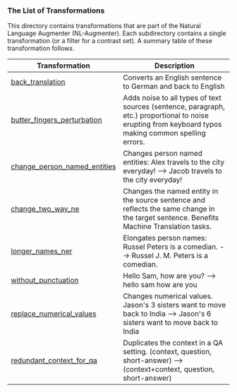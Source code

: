 ### The List of Transformations

This directory contains transformations that are part of the Natural Language Augmenter (NL-Augmenter). Each subdirectory contains a single transformation (or a filter for a contrast set). A summary table of these transformation follows.

| Transformation                             | Description                                                                       
| ------- | -----------                          
| [back_translation](back_translation)              | Converts an English sentence to German and back to English                
| [butter_fingers_perturbation](butter_fingers_perturbation)     | Adds noise to all types of text sources (sentence, paragraph, etc.) proportional to noise erupting from keyboard typos making common spelling errors.  
| [change_person_named_entities](change_person_named_entities)        | Changes person named entities: Alex travels to the city everyday! --> Jacob travels to the city everyday! 
| [change_two_way_ne](change_two_way_ne)                   | Changes the named entity in the source sentence and reflects the same change in the target sentence. Benefits Machine Translation tasks.
| [longer_names_ner](longer_names_ner)        | Elongates person names: Russel Peters is a comedian. --> Russel J. M. Peters is a comedian.  
| [without_punctuation](punctuation)        | Hello Sam, how are you? --> hello sam how are you
| [replace_numerical_values](replace_numerical_values)        | Changes numerical values. Jason's 3 sisters want to move back to India --> Jason's 6 sisters want to move back to India
| [redundant_context_for_qa](redundant_context_for_qa)        | Duplicates the context in a QA setting. (context, question, short-answer) --> (context+context, question, short-answer)
